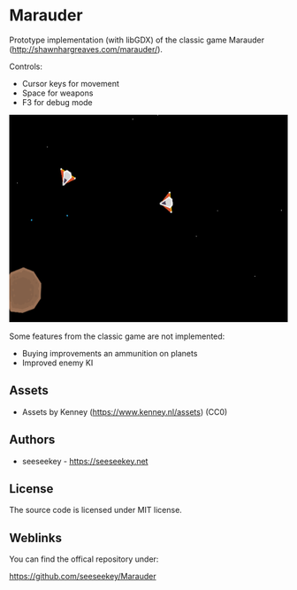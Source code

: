 # Marauder

Prototype implementation (with libGDX) of the classic game Marauder (http://shawnhargreaves.com/marauder/).

Controls:

* Cursor keys for movement
* Space for weapons
* F3 for debug mode

![Game](game.png)

Some features from the classic game are not implemented:

* Buying improvements an ammunition on planets
* Improved enemy KI 

## Assets

* Assets by Kenney (https://www.kenney.nl/assets) (CC0)

## Authors

* seeseekey - https://seeseekey.net

## License

The source code is licensed under MIT license.

## Weblinks

You can find the offical repository under:

https://github.com/seeseekey/Marauder